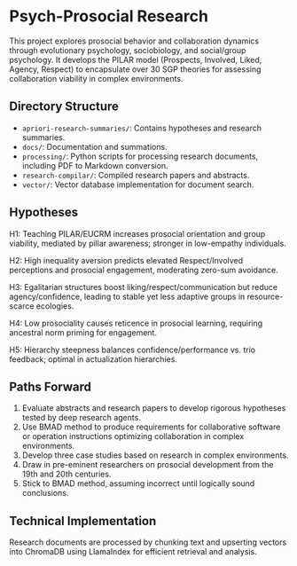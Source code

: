 # Psych-Prosocial Research

This project explores prosocial behavior and collaboration dynamics through evolutionary psychology, sociobiology, and social/group psychology. It develops the PILAR model (Prospects, Involved, Liked, Agency, Respect) to encapsulate over 30 SGP theories for assessing collaboration viability in complex environments.

## Directory Structure

- `apriori-research-summaries/`: Contains hypotheses and research summaries.
- `docs/`: Documentation and summations.
- `processing/`: Python scripts for processing research documents, including PDF to Markdown conversion.
- `research-compilar/`: Compiled research papers and abstracts.
- `vector/`: Vector database implementation for document search.

## Hypotheses

H1: Teaching PILAR/EUCRM increases prosocial orientation and group viability, mediated by pillar awareness; stronger in low-empathy individuals.

H2: High inequality aversion predicts elevated Respect/Involved perceptions and prosocial engagement, moderating zero-sum avoidance.

H3: Egalitarian structures boost liking/respect/communication but reduce agency/confidence, leading to stable yet less adaptive groups in resource-scarce ecologies.

H4: Low prosociality causes reticence in prosocial learning, requiring ancestral norm priming for engagement.

H5: Hierarchy steepness balances confidence/performance vs. trio feedback; optimal in actualization hierarchies.

## Paths Forward

1. Evaluate abstracts and research papers to develop rigorous hypotheses tested by deep research agents.
2. Use BMAD method to produce requirements for collaborative software or operation instructions optimizing collaboration in complex environments.
3. Develop three case studies based on research in complex environments.
4. Draw in pre-eminent researchers on prosocial development from the 19th and 20th centuries.
5. Stick to BMAD method, assuming incorrect until logically sound conclusions.

## Technical Implementation

Research documents are processed by chunking text and upserting vectors into ChromaDB using LlamaIndex for efficient retrieval and analysis.